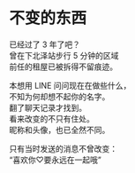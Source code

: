 # 不变的东西

已经过了 3 年了吧？\
曾在下北泽站步行 5 分钟的区域\
前任的租屋已被拆得不留痕迹。

本想用 LINE 问问现在在做些什么，\
不知为何却想不起你的名字。\
翻了聊天记录才找到。\
看来改变的不只有住处。\
昵称和头像，也已全然不同。

只有当时发送的消息不曾改变：\
“喜欢你♡要永远在一起哦”
